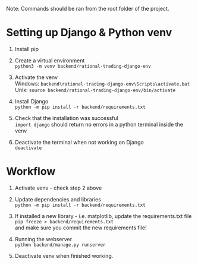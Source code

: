 Note: Commands should be ran from the root folder of the project.

# Setting up Django & Python venv

1) Install pip

2) Create a virtual environment\
    `python3 -m venv backend/rational-trading-django-env`

2) Activate the venv\
    Windows: `backend\rational-trading-django-env\Scripts\activate.bat`\
    Unix: `source backend/rational-trading-django-env/bin/activate`

3) Install Django\
    `python -m pip install -r backend/requirements.txt`

4) Check that the installation was successful\
    `import django` should return no errors in a python terminal inside the venv

5) Deactivate the terminal when not working on Django\
    `deactivate`

# Workflow
1) Activate venv - check step 2 above

2) Update dependencies and libraries\
    `python -m pip install -r backend/requirements.txt`

3) If installed a new library - i.e. matplotlib, update the requirements.txt file\
    `pip freeze > backend/requirements.txt`\
and make sure you commit the new requirements file!

4) Running the webserver\
    `python backend/manage.py runserver`

5) Deactivate venv when finished working.
